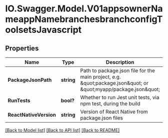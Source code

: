 # IO.Swagger.Model.V01appsownerNameappNamebranchesbranchconfigToolsetsJavascript
## Properties

Name | Type | Description | Notes
------------ | ------------- | ------------- | -------------
**PackageJsonPath** | **string** | Path to package.json file for the main project, e.g. \&quot;package.json\&quot; or \&quot;myapp/package.json\&quot; | [optional] 
**RunTests** | **bool?** | Whether to run Jest unit tests, via npm test, during the build | [optional] 
**ReactNativeVersion** | **string** | Version of React Native from package.json files | [optional] 

[[Back to Model list]](../README.md#documentation-for-models) [[Back to API list]](../README.md#documentation-for-api-endpoints) [[Back to README]](../README.md)


